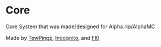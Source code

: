 # Core
Core System that was made/designed for Alpha.rip/AlphaMC


Made by [TewPingz](https://github.com/TewPingz), [Incognito](https://github.com/Incognitolol), and [Fl0](https://github.com/Flo0)

